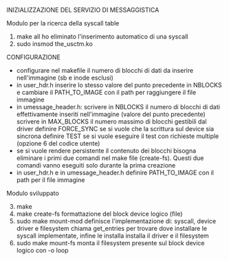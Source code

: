 INIZIALIZZAZIONE DEL SERVIZIO DI MESSAGGISTICA

Modulo per la ricerca della syscall table

1) make all                                 ho eliminato l'inserimento automatico di una syscall
2) sudo insmod the_usctm.ko

CONFIGURAZIONE
* configurare nel makefile il numero di blocchi di dati da inserire nell'immagine (sb e inode esclusi)
* in user_hdr.h inserire lo stesso valore del punto precedente in NBLOCKS e cambiare il PATH_TO_IMAGE con il path per raggiungere il file immagine
* in umessage_header.h: scrivere in NBLOCKS il numero di blocchi di dati effettivamente inseriti nell'immagine (valore del punto precedente)
                        scrivere in MAX_BLOCKS il numero massimo di blocchi gestibili dal driver
                        definire FORCE_SYNC se si vuole che la scrittura sul device sia sincrona
                        definire TEST se si vuole eseguire il test con richieste multiple (opzione 6 del codice utente)
* se si vuole rendere persistente il contenuto dei blocchi bisogna eliminare i primi due comandi nel make file (create-fs). Questi due comandi
  vanno eseguiti solo durante la prima creazione
* in user_hdr.h e in umessage_header.h definire PATH_TO_IMAGE con il path per il file immagine

Modulo sviluppato

3) make 
4) make create-fs                           formattazione del block device logico (file)
5) sudo make mount-mod                      definisce l'implementazione di: syscall, device driver e filesystem
                                            chiama get_entries per trovare dove installare le syscall implementate, infine le installa
                                            installa il driver e il filesystem
6) sudo make mount-fs                       monta il filesystem presente sul block device logico con -o loop

